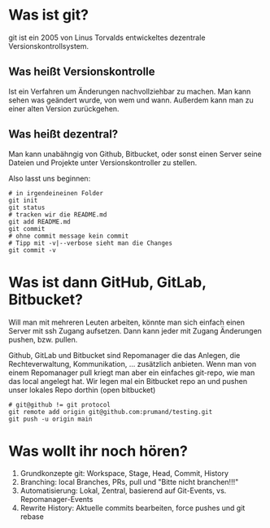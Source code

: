 # Was ist git?

git ist ein 2005 von Linus Torvalds entwickeltes dezentrale Versionskontrollsystem.

## Was heißt Versionskontrolle

Ist ein Verfahren um Änderungen nachvollziehbar zu machen. Man kann sehen was geändert wurde, von wem und wann. Außerdem kann man zu einer alten Version zurückgehen.

## Was heißt dezentral?

Man kann unabähngig von Github, Bitbucket, oder sonst einen Server seine Dateien und Projekte unter Versionskontroller zu stellen.

Also lasst uns beginnen:

```
# in irgendeineinen Folder
git init
git status
# tracken wir die README.md
git add README.md
git commit
# ohne commit message kein commit
# Tipp mit -v|--verbose sieht man die Changes
git commit -v
```

# Was ist dann GitHub, GitLab, Bitbucket?

Will man mit mehreren Leuten arbeiten, könnte man sich einfach einen Server mit ssh Zugang aufsetzen. Dann kann jeder mit Zugang Änderungen pushen, bzw. pullen.

Github, GitLab und Bitbucket sind Repomanager die das Anlegen, die Rechteverwaltung, Kommunikation, ... zusätzlich anbieten. Wenn man von einem Repomanager pull kriegt man aber ein einfaches git-repo, wie man das local angelegt hat.
Wir legen mal ein Bitbucket repo an und pushen unser lokales Repo dorthin (open bitbucket)

```
# git@github != git protocol
git remote add origin git@github.com:prumand/testing.git
git push -u origin main
```

# Was wollt ihr noch hören?

1. Grundkonzepte git: Workspace, Stage, Head, Commit, History
1. Branching: local Branches, PRs, pull und "Bitte nicht branchen!!!"
1. Automatisierung: Lokal, Zentral, basierend auf Git-Events, vs. Repomanager-Events
1. Rewrite History: Aktuelle commits bearbeiten, force pushes und git rebase
